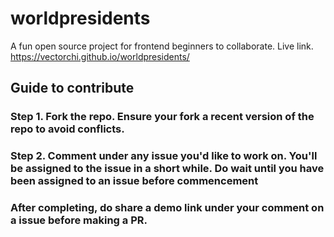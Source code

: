 # worldpresidents
A fun open source project for frontend beginners to collaborate. Live link. https://vectorchi.github.io/worldpresidents/
## Guide to contribute
### Step 1. Fork the repo. Ensure your fork a recent version of the repo to avoid conflicts.
### Step 2. Comment under any issue you'd like to work on. You'll be assigned to the issue in a short while. Do wait until you have been assigned to an issue before commencement
### After completing, do share a demo link under your comment on a issue before making a PR.
